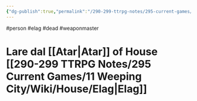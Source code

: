 ```yaml
---
{"dg-publish":true,"permalink":"/290-299-ttrpg-notes/295-current-games/11-weeping-city/wiki/person/lare/"}
---
```



#person #elag #dead #weaponmaster 

# Lare dal [[Atar\|Atar]] of House [[290-299 TTRPG Notes/295 Current Games/11 Weeping City/Wiki/House/Elag\|Elag]]